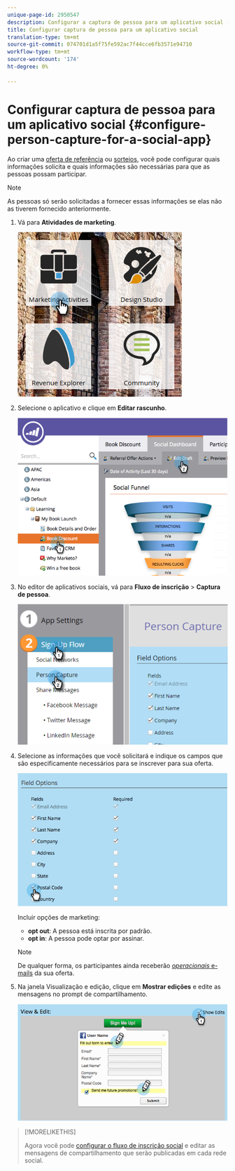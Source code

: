 ```yaml
---
unique-page-id: 2950547
description: Configurar a captura de pessoa para um aplicativo social - Documentos do Marketing - Documentação do produto
title: Configurar captura de pessoa para um aplicativo social
translation-type: tm+mt
source-git-commit: 074701d1a5f75fe592ac7f44cce6fb3571e94710
workflow-type: tm+mt
source-wordcount: '174'
ht-degree: 0%

---
```



# Configurar captura de pessoa para um aplicativo social {#configure-person-capture-for-a-social-app}

Ao criar uma [oferta de referência](/help/marketo/product-docs/demand-generation/social/referral-offers/create-a-referral-offer.md) ou [sorteios](/help/marketo/product-docs/demand-generation/social/sweepstakes/create-sweepstakes.md), você pode configurar quais informações solicita e quais informações são necessárias para que as pessoas possam participar.

>[!NOTE]
>
>As pessoas só serão solicitadas a fornecer essas informações se elas não as tiverem fornecido anteriormente.

1. Vá para **Atividades de marketing**.

   ![](assets/ma-2.png)

1. Selecione o aplicativo e clique em **Editar rascunho**.

   ![](assets/image2014-9-22-10-3a57-3a57.png)

1. No editor de aplicativos sociais, vá para **Fluxo de inscrição** > **Captura de pessoa**.

   ![](assets/three-1.png)

1. Selecione as informações que você solicitará e indique os campos que são especificamente necessários para se inscrever para sua oferta.

   ![](assets/image2014-9-22-10-58-24.png)

   Incluir opções de marketing:

   * **opt out**: A pessoa está inscrita por padrão.
   * **opt in**: A pessoa pode optar por assinar.

   >[!NOTE]
   >
   >De qualquer forma, os participantes ainda receberão [_operacionais_ e-mails](/help/marketo/product-docs/email-marketing/general/functions-in-the-editor/make-an-email-operational.md) da sua oferta.

1. Na janela Visualização e edição, clique em **Mostrar edições** e edite as mensagens no prompt de compartilhamento.

   ![](assets/image2014-9-22-11-3a2-3a56.png)

>[!MORELIKETHIS]
>
>Agora você pode [configurar o fluxo de inscrição social](/help/marketo/product-docs/demand-generation/social/configuring-social-actions/configure-social-sign-up-share-flow.md) e editar as mensagens de compartilhamento que serão publicadas em cada rede social.
